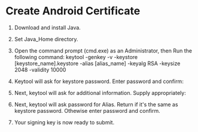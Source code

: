 # Create Android Certificate
1. Download and install Java.
2. Set Java_Home directory.

3. Open the command prompt (cmd.exe) as an Administrator, then Run the following command:
keytool -genkey -v -keystore [keystore_name].keystore -alias [alias_name] -keyalg RSA -keysize 2048 -validity 10000

4. Keytool will ask for keystore password. Enter password and confirm:
5. Next, keytool will ask for additional information. Supply appropriately:
6. Next, keytool will ask password for Alias. Return if it's the same as keystore password. Othewise enter password and confirm.
7. Your signing key is now ready to submit.
